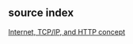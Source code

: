 ## source index
[Internet, TCP/IP, and HTTP concept](https://www.ibm.com/docs/en/cics-ts/6.1?topic=support-internet-tcpip-http-concepts)
